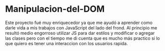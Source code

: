 # Manipulacion-del-DOM

Este proyecto fué muy enriquecedor ya que me ayudó a aprender como darle vida a mis trabajos con JavaScript del lado del frond.
Al principio me resultó medio engorroso utilizar JS para dar estilos y modificar o agregar las clases pero con el tiempo
me di cuenta que es mucho más practico si lo que quiero es tener una interaccion con los usuarios rapida.
